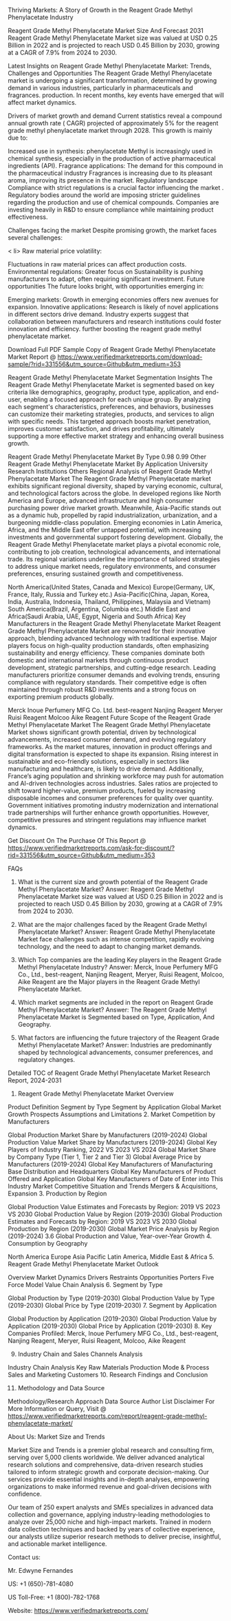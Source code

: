 Thriving Markets: A Story of Growth in the Reagent Grade Methyl Phenylacetate Industry


Reagent Grade Methyl Phenylacetate Market Size And Forecast 2031
Reagent Grade Methyl Phenylacetate Market size was valued at USD 0.25 Billion in 2022 and is projected to reach USD 0.45 Billion by 2030, growing at a CAGR of 7.9% from 2024 to 2030.

Latest Insights on Reagent Grade Methyl Phenylacetate Market: Trends, Challenges and Opportunities
The Reagent Grade Methyl Phenylacetate market is undergoing a significant transformation, determined by growing demand in various industries, particularly in pharmaceuticals and fragrances. production. In recent months, key events have emerged that will affect market dynamics.

Drivers of market growth and demand
Current statistics reveal a compound annual growth rate ( CAGR) projected of approximately 5% for the reagent grade methyl phenylacetate market through 2028. This growth is mainly due to:

Increased use in synthesis: phenylacetate Methyl is increasingly used in chemical synthesis, especially in the production of active pharmaceutical ingredients (API).
Fragrance applications: The demand for this compound in the pharmaceutical industry Fragrances is increasing due to its pleasant aroma, improving its presence in the market.
Regulatory landscape
Compliance with strict regulations is a crucial factor influencing the market . Regulatory bodies around the world are imposing stricter guidelines regarding the production and use of chemical compounds. Companies are investing heavily in R&D to ensure compliance while maintaining product effectiveness.

Challenges facing the market
Despite promising growth, the market faces several challenges:

< li>
Raw material price volatility:

Fluctuations in raw material prices can affect production costs.
Environmental regulations: Greater focus on Sustainability is pushing manufacturers to adapt, often requiring significant investment.
Future opportunities
The future looks bright, with opportunities emerging in:

Emerging markets: Growth in emerging economies offers new avenues for expansion.
Innovative applications: Research is likely of novel applications in different sectors drive demand.
Industry experts suggest that collaboration between manufacturers and research institutions could foster innovation and efficiency. further boosting the reagent grade methyl phenylacetate market.

Download Full PDF Sample Copy of Reagent Grade Methyl Phenylacetate Market Report @ https://www.verifiedmarketreports.com/download-sample/?rid=331556&utm_source=Github&utm_medium=353

Reagent Grade Methyl Phenylacetate Market Segmentation Insights
The Reagent Grade Methyl Phenylacetate Market is segmented based on key criteria like demographics, geography, product type, application, and end-user, enabling a focused approach for each unique group. By analyzing each segment's characteristics, preferences, and behaviors, businesses can customize their marketing strategies, products, and services to align with specific needs. This targeted approach boosts market penetration, improves customer satisfaction, and drives profitability, ultimately supporting a more effective market strategy and enhancing overall business growth.

Reagent Grade Methyl Phenylacetate Market By Type
0.98
0.99
Other
Reagent Grade Methyl Phenylacetate Market By Application
University
Research Institutions
Others
Regional Analysis of Reagent Grade Methyl Phenylacetate Market
The Reagent Grade Methyl Phenylacetate market exhibits significant regional diversity, shaped by varying economic, cultural, and technological factors across the globe. In developed regions like North America and Europe, advanced infrastructure and high consumer purchasing power drive market growth. Meanwhile, Asia-Pacific stands out as a dynamic hub, propelled by rapid industrialization, urbanization, and a burgeoning middle-class population. Emerging economies in Latin America, Africa, and the Middle East offer untapped potential, with increasing investments and governmental support fostering development. Globally, the Reagent Grade Methyl Phenylacetate market plays a pivotal economic role, contributing to job creation, technological advancements, and international trade. Its regional variations underline the importance of tailored strategies to address unique market needs, regulatory environments, and consumer preferences, ensuring sustained growth and competitiveness.

North America(United States, Canada and Mexico)
Europe(Germany, UK, France, Italy, Russia and Turkey etc.)
Asia-Pacific(China, Japan, Korea, India, Australia, Indonesia, Thailand, Philippines, Malaysia and Vietnam)
South America(Brazil, Argentina, Columbia etc.)
Middle East and Africa(Saudi Arabia, UAE, Egypt, Nigeria and South Africa)
Key Manufacturers in the Reagent Grade Methyl Phenylacetate Market
Reagent Grade Methyl Phenylacetate Market are renowned for their innovative approach, blending advanced technology with traditional expertise. Major players focus on high-quality production standards, often emphasizing sustainability and energy efficiency. These companies dominate both domestic and international markets through continuous product development, strategic partnerships, and cutting-edge research. Leading manufacturers prioritize consumer demands and evolving trends, ensuring compliance with regulatory standards. Their competitive edge is often maintained through robust R&D investments and a strong focus on exporting premium products globally.

Merck
Inoue Perfumery MFG Co.
Ltd.
best-reagent
Nanjing Reagent
Meryer
Ruisi Reagent
Molcoo
Aike Reagent
Future Scope of the Reagent Grade Methyl Phenylacetate Market
The Reagent Grade Methyl Phenylacetate Market shows significant growth potential, driven by technological advancements, increased consumer demand, and evolving regulatory frameworks. As the market matures, innovation in product offerings and digital transformation is expected to shape its expansion. Rising interest in sustainable and eco-friendly solutions, especially in sectors like manufacturing and healthcare, is likely to drive demand. Additionally, France’s aging population and shrinking workforce may push for automation and AI-driven technologies across industries. Sales ratios are projected to shift toward higher-value, premium products, fueled by increasing disposable incomes and consumer preferences for quality over quantity. Government initiatives promoting industry modernization and international trade partnerships will further enhance growth opportunities. However, competitive pressures and stringent regulations may influence market dynamics.

Get Discount On The Purchase Of This Report @ https://www.verifiedmarketreports.com/ask-for-discount/?rid=331556&utm_source=Github&utm_medium=353

FAQs
1. What is the current size and growth potential of the Reagent Grade Methyl Phenylacetate Market?
Answer: Reagent Grade Methyl Phenylacetate Market size was valued at USD 0.25 Billion in 2022 and is projected to reach USD 0.45 Billion by 2030, growing at a CAGR of 7.9% from 2024 to 2030.

2. What are the major challenges faced by the Reagent Grade Methyl Phenylacetate Market?
Answer: Reagent Grade Methyl Phenylacetate Market face challenges such as intense competition, rapidly evolving technology, and the need to adapt to changing market demands.

3. Which Top companies are the leading Key players in the Reagent Grade Methyl Phenylacetate Industry?
Answer: Merck, Inoue Perfumery MFG Co., Ltd., best-reagent, Nanjing Reagent, Meryer, Ruisi Reagent, Molcoo, Aike Reagent are the Major players in the Reagent Grade Methyl Phenylacetate Market.

4. Which market segments are included in the report on Reagent Grade Methyl Phenylacetate Market?
Answer: The Reagent Grade Methyl Phenylacetate Market is Segmented based on Type, Application, And Geography.

5. What factors are influencing the future trajectory of the Reagent Grade Methyl Phenylacetate Market?
Answer: Industries are predominantly shaped by technological advancements, consumer preferences, and regulatory changes.

Detailed TOC of Reagent Grade Methyl Phenylacetate Market Research Report, 2024-2031
1. Reagent Grade Methyl Phenylacetate Market Overview

Product Definition
Segment by Type
Segment by Application
Global Market Growth Prospects
Assumptions and Limitations
2. Market Competition by Manufacturers

Global Production Market Share by Manufacturers (2019-2024)
Global Production Value Market Share by Manufacturers (2019-2024)
Global Key Players of Industry Ranking, 2022 VS 2023 VS 2024
Global Market Share by Company Type (Tier 1, Tier 2 and Tier 3)
Global Average Price by Manufacturers (2019-2024)
Global Key Manufacturers of Manufacturing Base Distribution and Headquarters
Global Key Manufacturers of Product Offered and Application
Global Key Manufacturers of Date of Enter into This Industry
Market Competitive Situation and Trends
Mergers & Acquisitions, Expansion
3. Production by Region

Global Production Value Estimates and Forecasts by Region: 2019 VS 2023 VS 2030
Global Production Value by Region (2019-2030)
Global Production Estimates and Forecasts by Region: 2019 VS 2023 VS 2030
Global Production by Region (2019-2030)
Global Market Price Analysis by Region (2019-2024) 3.6 Global Production and Value, Year-over-Year Growth
4. Consumption by Geography

North America
Europe
Asia Pacific
Latin America, Middle East & Africa
5. Reagent Grade Methyl Phenylacetate Market Outlook

Overview
Market Dynamics
Drivers
Restraints
Opportunities
Porters Five Force Model
Value Chain Analysis 
6. Segment by Type

Global Production by Type (2019-2030)
Global Production Value by Type (2019-2030)
Global Price by Type (2019-2030)
7. Segment by Application

Global Production by Application (2019-2030)
Global Production Value by Application (2019-2030)
Global Price by Application (2019-2030)
8. Key Companies Profiled: Merck, Inoue Perfumery MFG Co., Ltd., best-reagent, Nanjing Reagent, Meryer, Ruisi Reagent, Molcoo, Aike Reagent

9. Industry Chain and Sales Channels Analysis

Industry Chain Analysis
Key Raw Materials
Production Mode & Process
Sales and Marketing
Customers
10. Research Findings and Conclusion

11. Methodology and Data Source

Methodology/Research Approach
Data Source
Author List
Disclaimer
For More Information or Query, Visit @ https://www.verifiedmarketreports.com/report/reagent-grade-methyl-phenylacetate-market/

About Us: Market Size and Trends

Market Size and Trends is a premier global research and consulting firm, serving over 5,000 clients worldwide. We deliver advanced analytical research solutions and comprehensive, data-driven research studies tailored to inform strategic growth and corporate decision-making. Our services provide essential insights and in-depth analyses, empowering organizations to make informed revenue and goal-driven decisions with confidence.

Our team of 250 expert analysts and SMEs specializes in advanced data collection and governance, applying industry-leading methodologies to analyze over 25,000 niche and high-impact markets. Trained in modern data collection techniques and backed by years of collective experience, our analysts utilize superior research methods to deliver precise, insightful, and actionable market intelligence.

Contact us:

Mr. Edwyne Fernandes

US: +1 (650)-781-4080

US Toll-Free: +1 (800)-782-1768

Website: https://www.verifiedmarketreports.com/
